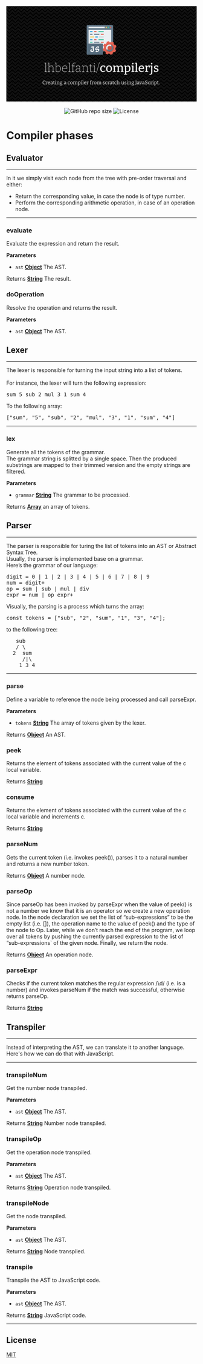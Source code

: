 <div align="center">
  <picture>
    <source media="(prefers-color-scheme: dark)" srcset="media/compilerjs-dark.png">
    <source media="(prefers-color-scheme: light)" srcset="media/compilerjs-light.png">
    <img alt="Compilerjs - Creating a compiler from scratch using JavaScript." src="media/compilerjs-dark.png">
  </picture>

  <br />

  ![GitHub repo size](https://img.shields.io/github/repo-size/lhbelfanti/compilerjs?style=for-the-badge)
  ![License](https://img.shields.io/github/license/lhbelfanti/compilerjs?style=for-the-badge)
</div>

# Compiler phases

## Evaluator

<hr/>

In it we simply visit each node from the tree with pre-order traversal and either:</br>

-   Return the corresponding value, in case the node is of type number.</br>
-   Perform the corresponding arithmetic operation, in case of an operation node.</br>

<hr/>

### evaluate

Evaluate the expression and return the result.

**Parameters**

-   `ast` **[Object](https://developer.mozilla.org/en-US/docs/Web/JavaScript/Reference/Global_Objects/Object)** The AST.

Returns **[String](https://developer.mozilla.org/en-US/docs/Web/JavaScript/Reference/Global_Objects/String)** The result.

### doOperation

Resolve the operation and returns the result.

**Parameters**

-   `ast` **[Object](https://developer.mozilla.org/en-US/docs/Web/JavaScript/Reference/Global_Objects/Object)** The AST.

## Lexer

<hr/>

The lexer is responsible for turning the input string into a list of tokens.</br>
</br>
For instance, the lexer will turn the following expression:

<pre>
sum 5 sub 2 mul 3 1 sum 4
</pre>

To the following array:

<pre>
["sum", "5", "sub", "2", "mul", "3", "1", "sum", "4"]
</pre>

<hr/>

### lex

Generate all the tokens of the grammar.</br>
The grammar string is splitted by a single space. Then the produced 
substrings are mapped to their trimmed version and the empty
strings are filtered.

**Parameters**

-   `grammar` **[String](https://developer.mozilla.org/en-US/docs/Web/JavaScript/Reference/Global_Objects/String)** The grammar to be processed.

Returns **[Array](https://developer.mozilla.org/en-US/docs/Web/JavaScript/Reference/Global_Objects/Array)** an array of tokens.

## Parser

<hr/>

The parser is responsible for turing the list of tokens
into an AST or Abstract Syntax Tree.</br>
Usually, the parser is implemented base on a grammar.</br>
Here’s the grammar of our language:<br>

<pre>
digit = 0 | 1 | 2 | 3 | 4 | 5 | 6 | 7 | 8 | 9
num = digit+
op = sum | sub | mul | div
expr = num | op expr+
</pre>

 Visually, the parsing is a process which turns the array:</br>

<pre>
const tokens = ["sub", "2", "sum", "1", "3", "4"];
</pre>

to the following tree:

<pre>
   sub
   / \
  2  sum
     /|\
    1 3 4
</pre>

<hr/>

### parse

Define a variable to reference the node being processed
and call parseExpr.

**Parameters**

-   `tokens` **[String](https://developer.mozilla.org/en-US/docs/Web/JavaScript/Reference/Global_Objects/String)** The array of tokens given by the lexer.

Returns **[Object](https://developer.mozilla.org/en-US/docs/Web/JavaScript/Reference/Global_Objects/Object)** An AST.

### peek

Returns the element of tokens associated with the current 
value of the c local variable.

Returns **[String](https://developer.mozilla.org/en-US/docs/Web/JavaScript/Reference/Global_Objects/String)** 

### consume

Returns the element of tokens associated with the current 
value of the c local variable and increments c.

Returns **[String](https://developer.mozilla.org/en-US/docs/Web/JavaScript/Reference/Global_Objects/String)** 

### parseNum

Gets the current token (i.e. invokes peek()), parses it to a 
natural number and returns a new number token.

Returns **[Object](https://developer.mozilla.org/en-US/docs/Web/JavaScript/Reference/Global_Objects/Object)** A number node.

### parseOp

Since parseOp has been invoked by parseExpr when the value of peek() 
is not a number we know that it is an operator so we create a new operation node.
In the node declaration we set the list of “sub-expressions” to 
be the empty list (i.e. \[]), the operation name to the value of peek() 
and the type of the node to Op. Later, while we don’t reach the end of 
the program, we loop over all tokens by pushing the currently parsed expression 
to the list of “sub-expressions\` of the given node. Finally, we return the node.

Returns **[Object](https://developer.mozilla.org/en-US/docs/Web/JavaScript/Reference/Global_Objects/Object)** An operation node.

### parseExpr

Checks if the current token matches the regular expression /\\d/ 
(i.e. is a number) and invokes parseNum if the match was successful, 
otherwise returns parseOp.

Returns **[String](https://developer.mozilla.org/en-US/docs/Web/JavaScript/Reference/Global_Objects/String)** 

## Transpiler

<hr/>

Instead of interpreting the AST, we can translate it to 
another language. Here's how we can do that with JavaScript.

<hr/>

### transpileNum

Get the number node transpiled.

**Parameters**

-   `ast` **[Object](https://developer.mozilla.org/en-US/docs/Web/JavaScript/Reference/Global_Objects/Object)** The AST.

Returns **[String](https://developer.mozilla.org/en-US/docs/Web/JavaScript/Reference/Global_Objects/String)** Number node transpiled.

### transpileOp

Get the operation node transpiled.

**Parameters**

-   `ast` **[Object](https://developer.mozilla.org/en-US/docs/Web/JavaScript/Reference/Global_Objects/Object)** The AST.

Returns **[String](https://developer.mozilla.org/en-US/docs/Web/JavaScript/Reference/Global_Objects/String)** Operation node transpiled.

### transpileNode

Get the node transpiled.

**Parameters**

-   `ast` **[Object](https://developer.mozilla.org/en-US/docs/Web/JavaScript/Reference/Global_Objects/Object)** The AST.

Returns **[String](https://developer.mozilla.org/en-US/docs/Web/JavaScript/Reference/Global_Objects/String)** Node transpiled.

### transpile

Transpile the AST to JavaScript code.

**Parameters**

-   `ast` **[Object](https://developer.mozilla.org/en-US/docs/Web/JavaScript/Reference/Global_Objects/Object)** The AST.

Returns **[String](https://developer.mozilla.org/en-US/docs/Web/JavaScript/Reference/Global_Objects/String)** JavaScript code.

---
## License

[MIT](https://choosealicense.com/licenses/mit/)